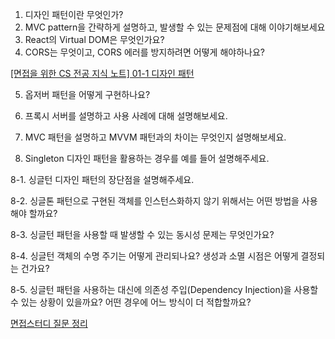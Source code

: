 

1. 디자인 패턴이란 무엇인가?
2. MVC pattern을 간략하게 설명하고, 발생할 수 있는 문제점에 대해 이야기해보세요
3. React의 Virtual DOM은 무엇인가요?
4. CORS는 무엇이고, CORS 에러를 방지하려면 어떻게 해야하나요?

[[면접을 위한 CS 전공 지식 노트] 01-1 디자인 패턴](https://velog.io/@blcklamb/%EB%A9%B4%EC%A0%91%EC%9D%84-%EC%9C%84%ED%95%9C-CS-%EC%A0%84%EA%B3%B5-%EC%A7%80%EC%8B%9D-%EB%85%B8%ED%8A%B8-01-1-%EB%94%94%EC%9E%90%EC%9D%B8-%ED%8C%A8%ED%84%B4)

5. 옵저버 패턴을 어떻게 구현하나요?
6. 프록시 서버를 설명하고 사용 사례에 대해 설명해보세요.
7. MVC 패턴을 설명하고 MVVM 패턴과의 차이는 무엇인지 설명해보세요.


8. Singleton 디자인 패턴을 활용하는 경우를 예를 들어 설명해주세요.
   
8-1. 싱글턴 디자인 패턴의 장단점을 설명해주세요.

8-2. 싱글톤 패턴으로 구현된 객체를 인스턴스화하지 않기 위해서는 어떤 방법을 사용해야 할까요?

8-3. 싱글턴 패턴을 사용할 때 발생할 수 있는 동시성 문제는 무엇인가요?

8-4. 싱글턴 객체의 수명 주기는 어떻게 관리되나요? 생성과 소멸 시점은 어떻게 결정되는 건가요?

8-5. 싱글턴 패턴을 사용하는 대신에 의존성 주입(Dependency Injection)을 사용할 수 있는 상황이 있을까요? 어떤 경우에 어느 방식이 더 적합할까요?

[면접스터디 질문 정리](https://hackmd.io/@wkbUFjPxQ2yPCmhAP8Rdog/r1tQMHs8h)

